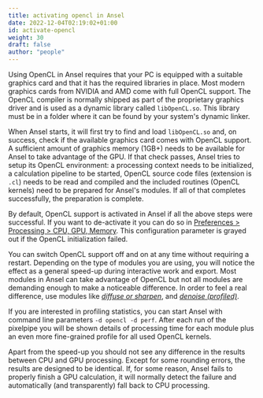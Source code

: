 ```yaml
---
title: activating opencl in Ansel
date: 2022-12-04T02:19:02+01:00
id: activate-opencl
weight: 30
draft: false
author: "people"
---
```


Using OpenCL in Ansel requires that your PC is equipped with a suitable graphics card and that it has the required libraries in place. Most modern graphics cards from NVIDIA and AMD come with full OpenCL support. The OpenCL compiler is normally shipped as part of the proprietary graphics driver and is used as a dynamic library called `libOpenCL.so`. This library must be in a folder where it can be found by your system's dynamic linker.

When Ansel starts, it will first try to find and load `libOpenCL.so` and, on success, check if the available graphics card comes with OpenCL support. A sufficient amount of graphics memory (1GB+) needs to be available for Ansel to take advantage of the GPU. If that check passes, Ansel tries to setup its OpenCL environment: a processing context needs to be initialized, a calculation pipeline to be started, OpenCL source code files (extension is `.cl`) needs to be read and compiled and the included routines (OpenCL kernels) need to be prepared for Ansel's modules. If all of that completes successfully, the preparation is complete.

By default, OpenCL support is activated in Ansel if all the above steps were successful. If you want to de-activate it you can do so in [Preferences > Processing > CPU, GPU, Memory](../../preferences-settings/processing#cpu-gpu-memory). This configuration parameter is grayed out if the OpenCL initialization failed.

You can switch OpenCL support off and on at any time without requiring a restart. Depending on the type of modules you are using, you will notice the effect as a general speed-up during interactive work and export. Most modules in Ansel can take advantage of OpenCL but not all modules are demanding enough to make a noticeable difference. In order to feel a real difference, use modules like [_diffuse or sharpen_](../../module-reference/processing-modules/diffuse.md), and [_denoise (profiled)_](../../module-reference/processing-modules/denoise-profiled.md).

If you are interested in profiling statistics, you can start Ansel with command line parameters `-d opencl -d perf`. After each run of the pixelpipe you will be shown details of processing time for each module plus an even more fine-grained profile for all used OpenCL kernels.

Apart from the speed-up you should not see any difference in the results between CPU and GPU processing. Except for some rounding errors, the results are designed to be identical. If, for some reason, Ansel fails to properly finish a GPU calculation, it will normally detect the failure and automatically (and transparently) fall back to CPU processing.
